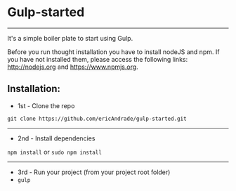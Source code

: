 Gulp-started
============
---
It's a simple boiler plate to start using Gulp. 

Before you run thought installation you have to install nodeJS and npm.
If you have not installed them, please access the following links:
http://nodejs.org and https://www.npmjs.org.

Installation:
------------



* 1st - Clone the repo

```git clone https://github.com/ericAndrade/gulp-started.git```

---
* 2nd - Install dependencies

```npm install``` or ```sudo npm install```

---
 * 3rd - Run your project (from your project root folder)
 * ```gulp```
